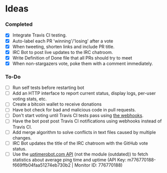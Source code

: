 # Ideas

### Completed
 - [x] Integrate Travis CI testing.
 - [x] Auto-label each PR 'winning'/'losing' after a vote
 - [x] When tweeting, shorten links and include PR title.
 - [x] IRC Bot to post live updates to the IRC chatroom.
 - [x] Write Definition of Done file that all PRs should try to meet
 - [x] When non-stargazers vote, poke them with a comment immediately.
 
### To-Do
 - [ ] Run self tests before restarting bot
 - [ ] Add an HTTP interface to report current status, display logs, per-user voting stats, etc.
 - [ ] Create a bitcoin wallet to receive donations
 - [ ] Have bot check for bad and malicious code in pull requests.
 - [ ] Don't start voting until Travis CI tests pass using [the webhooks](http://docs.travis-ci.com/user/notifications/#Webhook-notification).
 - [ ] Have the bot post post Travis CI notifications using webhooks instead of Travis CI.
 - [ ] Add merge algorithm to solve conflicts in text files caused by multiple changes.
 - [ ] IRC Bot updates the title of the IRC chatroom with the GitHub vote status.
 - [ ] Use the [uptimerobot.com API](http://uptimerobot.com/api) (not the module (outdated)) to fetch statistics about average ping time and uptime (API Key: m776770188-f669ffb04faa51274eb730b2 | Monitor ID: 776770188)
